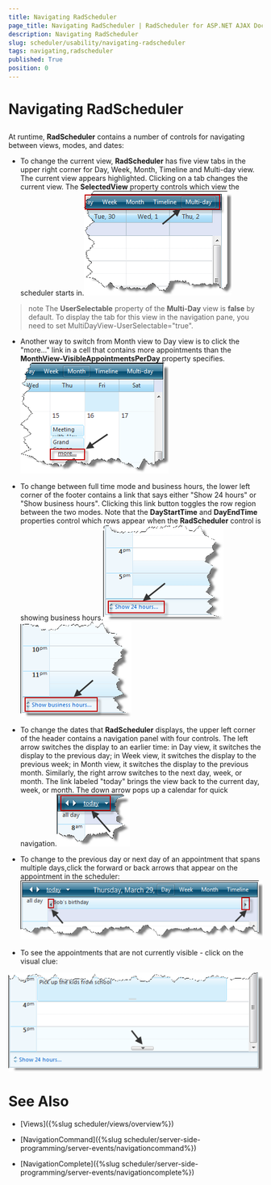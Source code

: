 ```yaml
---
title: Navigating RadScheduler
page_title: Navigating RadScheduler | RadScheduler for ASP.NET AJAX Documentation
description: Navigating RadScheduler
slug: scheduler/usability/navigating-radscheduler
tags: navigating,radscheduler
published: True
position: 0
---
```


# Navigating RadScheduler



## 

At runtime, **RadScheduler** contains a number of controls for navigating between views, modes, and dates:

* To change the current view, **RadScheduler** has five view tabs in the upper right corner for Day, Week, Month, Timeline and Multi-day view. The current view appears highlighted. Clicking on a tab changes the current view. The **SelectedView** property controls which view the scheduler starts in.![navigating using the view type tabs](images/scheduler_navigationpanel_updated.png)

>note The **UserSelectable** property of the **Multi-Day** view is **false** by default. To display the tab for this view in the navigation pane, you need to set MultiDayView-UserSelectable="true".
>


* Another way to switch from Month view to Day view is to click the "more..." link in a cell that contains more appointments than the **MonthView-VisibleAppointmentsPerDay** property specifies.![Show More](images/scheduler_showmore.png)

* To change between full time mode and business hours, the lower left corner of the footer contains a link that says either "Show 24 hours" or "Show business hours". Clicking this link button toggles the row region between the two modes. Note that the **DayStartTime** and **DayEndTime** properties control which rows appear when the **RadScheduler** control is showing business hours.![Footer Toggle](images/scheduler_footertoggle1.png)![Footer Toggle](images/scheduler_footertoggle.png)

* To change the dates that **RadScheduler** displays, the upper left corner of the header contains a navigation panel with four controls. The left arrow switches the display to an earlier time: in Day view, it switches the display to the previous day; in Week view, it switches the display to the previous week; in Month view, it switches the display to the previous month. Similarly, the right arrow switches to the next day, week, or month. The link labeled "today" brings the view back to the current day, week, or month. The down arrow pops up a calendar for quick navigation.![navigating by changing the dates](images/scheduler_datecontrols_update.png)

* To change to the previous day or next day of an appointment that spans multiple days,click the forward or back arrows that appear on the appointment in the scheduler:![Multi-Day navigation buttons](images/scheduler_multidaynavbuttons.png)



* To see the appointments that are not currently visible - click on the visual clue:

![Visual Clue](images/scheduler_visual_clue.png)

# See Also

 * [Views]({%slug scheduler/views/overview%})

 * [NavigationCommand]({%slug scheduler/server-side-programming/server-events/navigationcommand%})

 * [NavigationComplete]({%slug scheduler/server-side-programming/server-events/navigationcomplete%})
